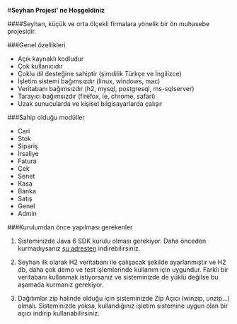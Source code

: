 #**Seyhan Projesi' ne Hoşgeldiniz** 

####Seyhan, küçük ve orta ölçekli firmalara yönelik bir ön muhasebe projesidir. 

###Genel özellikleri
* Açık kaynaklı kodludur
* Çok kullanıcıdır
* Çoklu dil desteğine sahiptir (şimdilik Türkçe ve İngilizce)
* İşletim sistemi bağımsızdır (linux, windows, mac)
* Veritabanı bağımsızdır (h2, mysql, postgresql, ms-sqlserver)
* Tarayıcı bağımsızdır (firefox, ie, chrome, safari)
* Uzak sunucularda ve kişisel bilgisayarlarda çalışır

###Sahip olduğu modüller
* Cari
* Stok
* Sipariş
* İrsaliye
* Fatura
* Çek
* Senet
* Kasa
* Banka
* Satış
* Genel
* Admin 

###Kurulumdan önce yapılması gerekenler
1. Sisteminizde Java 6 SDK kurulu olması gerekiyor. Daha önceden kurmadıysanız [şu adresten](http://www.oracle.com/technetwork/java/javase/downloads/java-archive-downloads-javase6-419409.html#jdk-6u45-oth-JPR) indirebilirsiniz.

2. Seyhan ilk olarak H2 veritabanı ile çalışacak şekilde ayarlanmıştır ve H2 db, daha çok demo ve test işlemlerinde kullanım için uygundur.  Farklı bir veritabanı kullanmak istiyorsanız ve sisteminizde de yüklü değilse bu aşamada kurmanız gerekiyor. 

3. Dağıtımlar zip halinde olduğu için sisteminizde Zip Açıcı (winzip, unzip...) olmalı. Sisteminizde yoksa, kullandığınız işletim sistemine uygun olan bir açıcı indirip kullanabilirsiniz.
